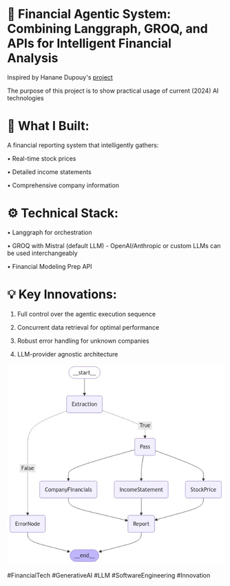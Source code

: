 
# 🔧 Financial Agentic System: Combining Langgraph, GROQ, and APIs for Intelligent Financial Analysis

Inspired by Hanane Dupouy's [project](https://github.com/hananedupouy/LLMs-in-Finance/tree/main/Agents/Anthropic)

The purpose of this project is to show practical usage of current (2024) AI technologies  


# 🎯 What I Built:

A financial reporting system that intelligently gathers:

• Real-time stock prices

• Detailed income statements

• Comprehensive company information



# ⚙️ Technical Stack:

• Langgraph for orchestration

• GROQ with Mistral (default LLM) - OpenAI/Anthropic or custom LLMs can be used interchangeably

• Financial Modeling Prep API



# 💡 Key Innovations:

1. Full control over the agentic execution sequence

2. Concurrent data retrieval for optimal performance

3. Robust error handling for unknown companies

4. LLM-provider agnostic architecture

![graphical representation of agentic flow](financial_data_report_graph.png)

#FinancialTech #GenerativeAI #LLM #SoftwareEngineering #Innovation
